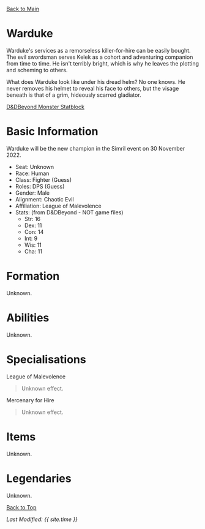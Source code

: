 [Back to Main](index.md)

<!-- Uncomment once profile picture is available. -->
<!-- ![Profile Picture](images/profile_warduke.png) -->
# Warduke
Warduke's services as a remorseless killer-for-hire can be easily bought. The evil swordsman serves Kelek as a cohort and adventuring companion from time to time. He isn't terribly bright, which is why he leaves the plotting and scheming to others.

What does Warduke look like under his dread helm? No one knows. He never removes his helmet to reveal his face to others, but the visage beneath is that of a grim, hideously scarred gladiator.

[D&DBeyond Monster Statblock](https://www.dndbeyond.com/monsters/1979813-warduke)

# Basic Information
Warduke will be the new champion in the Simril event on 30 November 2022.

* Seat: Unknown
* Race: Human
* Class: Fighter (Guess)
* Roles: DPS (Guess)
* Gender: Male
* Alignment: Chaotic Evil
* Affiliation: League of Malevolence
* Stats: (from D&DBeyond - NOT game files)
  * Str: 16
  * Dex: 11
  * Con: 14
  * Int: 9
  * Wis: 11
  * Cha: 11

# Formation
Unknown.
<!-- Uncomment once formation is available. -->
<!-- ![Formation Layout](images/formation_warduke.png) -->

# Abilities
Unknown.

# Specialisations

League of Malevolence
> Unknown effect.

Mercenary for Hire
> Unknown effect.

# Items
Unknown.

# Legendaries
Unknown.

[Back to Top](#top)

*Last Modified: {{ site.time }}*